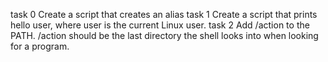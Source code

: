 task 0
Create a script that creates an alias
task 1
Create a script that prints hello user, where user is the current Linux user.
task 2
Add /action to the PATH. /action should be the last directory the shell looks into when looking for a program.
